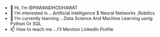 - 👋 Hi, I’m @PAWANDHODHAWAT
- 👀 I’m interested in ...Artificial intelligence $ Neural Networks ,Robitics
- 🌱 I’m currently learning ...Data Science And Machine Learning usnig Python Or SQL
- 📫 How to reach me ...I'll Mention Linkedln Profile

<!---
PAWANDHODHAWAT/PAWANDHODHAWAT is a ✨ special ✨ repository because its `README.md` (this file) appears on your GitHub profile.
You can click the Preview link to take a look at your changes.
--->
